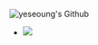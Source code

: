 ![yeseoung's Github](https://github-readme-stats.vercel.app/api?yeseoung=anuraghazra&show_icons=true&theme=radical)
- <a href="이동할 링크">
  <img src="https://img.shields.io/badge/JavaScript-f7df1e?style=flat-square&logo=JavaScript&logoColor=white"/>
</a>

<!---
yeseoung/yeseoung is a ✨ special ✨ repository because its `README.md` (this file) appears on your GitHub profile.
You can click the Preview link to take a look at your changes.
--->
